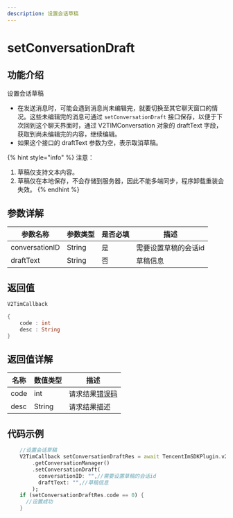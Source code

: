 ```yaml
---
description: 设置会话草稿
---
```


# setConversationDraft

## 功能介绍

设置会话草稿

* 在发送消息时，可能会遇到消息尚未编辑完，就要切换至其它聊天窗口的情况。这些未编辑完的消息可通过 `setConversationDraft` 接口保存，以便于下次回到这个聊天界面时，通过 V2TIMConversation 对象的 draftText 字段，获取到尚未编辑完的内容，继续编辑。
* 如果这个接口的 draftText 参数为空，表示取消草稿。

{% hint style="info" %}
注意：

1. 草稿仅支持文本内容。
2. 草稿仅在本地保存，不会存储到服务器，因此不能多端同步，程序卸载重装会失效。
{% endhint %}

## 参数详解

| 参数名称           | 参数类型   | 是否必填 | 描述          |
| -------------- | ------ | ---- | ----------- |
| conversationID | String | 是    | 需要设置草稿的会话id |
| draftText      | String | 否    | 草稿信息        |

## 返回值

```dart
V2TimCallback

{
    code : int
    desc : String
}
```

## 返回值详解

| 名称   | 数值类型   | 描述                                                             |
| ---- | ------ | -------------------------------------------------------------- |
| code | int    | 请求结果[错误码](https://cloud.tencent.com/document/product/269/1671) |
| desc | String | 请求结果描述                                                         |

## 代码示例  &#x20;

```dart
    //设置会话草稿
    V2TimCallback setConversationDraftRes = await TencentImSDKPlugin.v2TIMManager
        .getConversationManager()
        .setConversationDraft(
          conversationID: "",//需要设置草稿的会话id
          draftText: "",//草稿信息
        );
    if (setConversationDraftRes.code == 0) {
      //设置成功
    }
```
